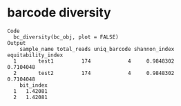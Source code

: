# barcode diversity

    Code
      bc_diversity(bc_obj, plot = FALSE)
    Output
        sample_name total_reads uniq_barcode shannon_index equitability_index
      1       test1         174            4     0.9848302          0.7104048
      2       test2         174            4     0.9848302          0.7104048
        bit_index
      1   1.42081
      2   1.42081

